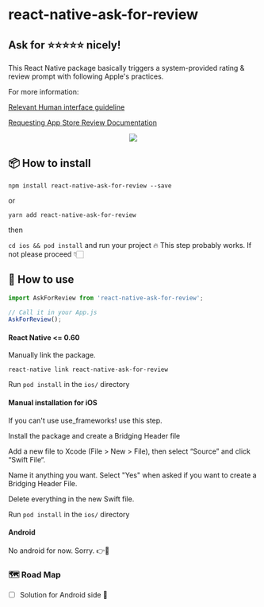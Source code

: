 
# react-native-ask-for-review

##  Ask for ⭐️⭐️⭐️⭐️⭐️ nicely!

This React Native package basically triggers a system-provided rating & review prompt with following Apple's practices.

For more information:

[Relevant Human interface guideline](https://developer.apple.com/design/human-interface-guidelines/ios/system-capabilities/ratings-and-reviews/)

[Requesting App Store Review Documentation](https://developer.apple.com/documentation/storekit/skstorereviewcontroller/requesting_app_store_reviews)


<div align="center">
	<img src="https://imgur.com/f7a4eEX.png" />
</div>


## 📦 How to install

`npm install react-native-ask-for-review --save`

or

`yarn add react-native-ask-for-review`

then

`cd ios && pod install` and run your project 🔥 This step probably works. If not please proceed 👇🏻

## 🧠 How to use
```javascript
import AskForReview from 'react-native-ask-for-review';

// Call it in your App.js
AskForReview();
```

#### React Native <= 0.60
Manually link the package.

`react-native link react-native-ask-for-review`

Run `pod install` in the `ios/` directory

#### Manual installation for iOS

If you can't use use_frameworks! use this step.

Install the package and create a Bridging Header file

Add a new file to Xcode (File > New > File), then select “Source” and click “Swift File“.

Name it anything you want. Select "Yes" when asked if you want to create a Bridging Header File.

Delete everything in the new Swift file.

Run `pod install` in the `ios/` directory

#### Android

No android for now. Sorry. 👉🌼

 ### 🗺 Road Map

- [ ] Solution for Android side 🤔
